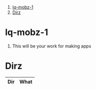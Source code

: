 1. [lq-mobz-1](#lq-mobz-1)
2. [Dirz](#dirz)

# lq-mobz-1

1. This will be your work for making apps

# Dirz

| Dir | What |
| :-: | :--: |
